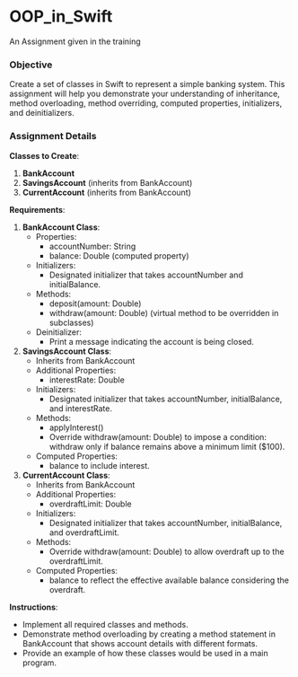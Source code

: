 # OOP_in_Swift
An Assignment given in the training

### **Objective**

Create a set of classes in Swift to represent a simple banking system. This assignment will help you demonstrate your understanding of inheritance, method overloading, method overriding, computed properties, initializers, and deinitializers.

### **Assignment Details**

**Classes to Create**:

1. **BankAccount**
2. **SavingsAccount** (inherits from BankAccount)
3. **CurrentAccount** (inherits from BankAccount)

**Requirements**:

1. **BankAccount Class**:
    - Properties:
        - accountNumber: String
        - balance: Double (computed property)
    - Initializers:
        - Designated initializer that takes accountNumber and initialBalance.
    - Methods:
        - deposit(amount: Double)
        - withdraw(amount: Double) (virtual method to be overridden in subclasses)
    - Deinitializer:
        - Print a message indicating the account is being closed.
2. **SavingsAccount Class**:
    - Inherits from BankAccount
    - Additional Properties:
        - interestRate: Double
    - Initializers:
        - Designated initializer that takes accountNumber, initialBalance, and interestRate.
    - Methods:
        - applyInterest()
        - Override withdraw(amount: Double) to impose a condition: withdraw only if balance remains above a minimum limit ($100).
    - Computed Properties:
        - balance to include interest.
3. **CurrentAccount Class**:
    - Inherits from BankAccount
    - Additional Properties:
        - overdraftLimit: Double
    - Initializers:
        - Designated initializer that takes accountNumber, initialBalance, and overdraftLimit.
    - Methods:
        - Override withdraw(amount: Double) to allow overdraft up to the overdraftLimit.
    - Computed Properties:
        - balance to reflect the effective available balance considering the overdraft.

**Instructions**:

- Implement all required classes and methods.
- Demonstrate method overloading by creating a method statement in BankAccount that shows account details with different formats.
- Provide an example of how these classes would be used in a main program.
